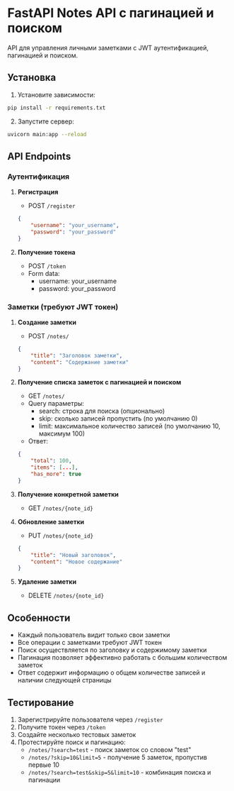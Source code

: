 # FastAPI Notes API с пагинацией и поиском

API для управления личными заметками с JWT аутентификацией, пагинацией и поиском.

## Установка

1. Установите зависимости:
```bash
pip install -r requirements.txt
```

2. Запустите сервер:
```bash
uvicorn main:app --reload
```

## API Endpoints

### Аутентификация

1. **Регистрация**
   - POST `/register`
   ```json
   {
       "username": "your_username",
       "password": "your_password"
   }
   ```

2. **Получение токена**
   - POST `/token`
   - Form data:
     - username: your_username
     - password: your_password

### Заметки (требуют JWT токен)

1. **Создание заметки**
   - POST `/notes/`
   ```json
   {
       "title": "Заголовок заметки",
       "content": "Содержание заметки"
   }
   ```

2. **Получение списка заметок с пагинацией и поиском**
   - GET `/notes/`
   - Query параметры:
     - search: строка для поиска (опционально)
     - skip: сколько записей пропустить (по умолчанию 0)
     - limit: максимальное количество записей (по умолчанию 10, максимум 100)
   - Ответ:
   ```json
   {
       "total": 100,
       "items": [...],
       "has_more": true
   }
   ```

3. **Получение конкретной заметки**
   - GET `/notes/{note_id}`

4. **Обновление заметки**
   - PUT `/notes/{note_id}`
   ```json
   {
       "title": "Новый заголовок",
       "content": "Новое содержание"
   }
   ```

5. **Удаление заметки**
   - DELETE `/notes/{note_id}`

## Особенности

- Каждый пользователь видит только свои заметки
- Все операции с заметками требуют JWT токен
- Поиск осуществляется по заголовку и содержимому заметки
- Пагинация позволяет эффективно работать с большим количеством заметок
- Ответ содержит информацию о общем количестве записей и наличии следующей страницы

## Тестирование

1. Зарегистрируйте пользователя через `/register`
2. Получите токен через `/token`
3. Создайте несколько тестовых заметок
4. Протестируйте поиск и пагинацию:
   - `/notes/?search=test` - поиск заметок со словом "test"
   - `/notes/?skip=10&limit=5` - получение 5 заметок, пропустив первые 10
   - `/notes/?search=test&skip=5&limit=10` - комбинация поиска и пагинации 